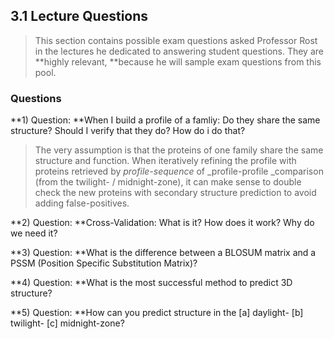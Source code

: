 ## 3.1 Lecture Questions

> This section contains possible exam questions asked Professor Rost in the lectures he dedicated to answering student questions. They are **highly relevant, **because he will sample exam questions from this pool.

### Questions

**1\) Question: **When I build a profile of a famliy: Do they share the same structure? Should I verify that they do? How do i do that?

> The very assumption is that the proteins of one family share the same structure and function. When iteratively refining the profile with proteins retrieved by _profile-sequence_ of \_profile-profile \_comparison \(from the twilight- / midnight-zone\), it can make sense to double check the new proteins with secondary structure prediction to avoid adding false-positives.

**2\) Question: **Cross-Validation: What is it? How does it work? Why do we need it?

**3\) Question: **What is the difference between a BLOSUM matrix and a PSSM \(Position Specific Substitution Matrix\)?

**4\) Question: **What is the most successful method to predict 3D structure?

**5\) Question: **How can you predict structure in the \[a\] daylight- \[b\] twilight- \[c\] midnight-zone?


